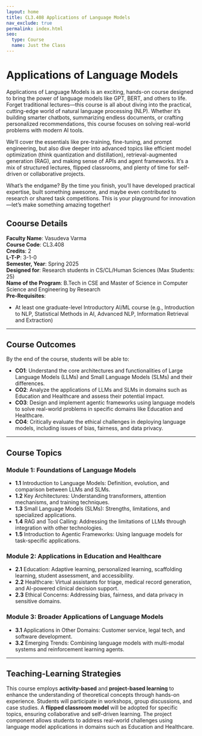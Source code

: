 ```yaml
---
layout: home
title: CL3.408 Applications of Language Models
nav_exclude: true
permalink: index.html
seo:
  type: Course
  name: Just the Class
---
```


# Applications of Language Models

Applications of Language Models is an exciting, hands-on course designed to bring the power of language models like GPT, BERT, and others to life. Forget traditional lectures—this course is all about diving into the practical, cutting-edge world of natural language processing (NLP). Whether it’s building smarter chatbots, summarizing endless documents, or crafting personalized recommendations, this course focuses on solving real-world problems with modern AI tools.

We’ll cover the essentials like pre-training, fine-tuning, and prompt engineering, but also dive deeper into advanced topics like efficient model optimization (think quantization and distillation), retrieval-augmented generation (RAG), and making sense of APIs and agent frameworks. It’s a mix of structured lectures, flipped classrooms, and plenty of time for self-driven or collaborative projects.

What’s the endgame? By the time you finish, you’ll have developed practical expertise, built something awesome, and maybe even contributed to research or shared task competitions. This is your playground for innovation—let’s make something amazing together!

## Coourse Details
**Faculty Name**: Vasudeva Varma  
**Course Code**: CL3.408  
**Credits**: 2  
**L-T-P**: 3-1-0  
**Semester, Year**: Spring 2025  
**Designed for**: Research students in CS/CL/Human Sciences (Max Students: 25)  
**Name of the Program**: B.Tech in CSE and Master of Science in Computer Science and Engineering by Research  
**Pre-Requisites**:  
- At least one graduate-level Introductory AI/ML course (e.g., Introduction to NLP, Statistical Methods in AI, Advanced NLP, Information Retrieval and Extraction)

---

## Course Outcomes

By the end of the course, students will be able to:
- **CO1**: Understand the core architectures and functionalities of Large Language Models (LLMs) and Small Language Models (SLMs) and their differences.
- **CO2**: Analyze the applications of LLMs and SLMs in domains such as Education and Healthcare and assess their potential impact.
- **CO3**: Design and implement agentic frameworks using language models to solve real-world problems in specific domains like Education and Healthcare.
- **CO4**: Critically evaluate the ethical challenges in deploying language models, including issues of bias, fairness, and data privacy.

---

## Course Topics

### **Module 1: Foundations of Language Models**
- **1.1** Introduction to Language Models: Definition, evolution, and comparison between LLMs and SLMs.
- **1.2** Key Architectures: Understanding transformers, attention mechanisms, and training techniques.
- **1.3** Small Language Models (SLMs): Strengths, limitations, and specialized applications.
- **1.4** RAG and Tool Calling: Addressing the limitations of LLMs through integration with other technologies.
- **1.5** Introduction to Agentic Frameworks: Using language models for task-specific applications.

### **Module 2: Applications in Education and Healthcare**
- **2.1** Education: Adaptive learning, personalized learning, scaffolding learning, student assessment, and accessibility.
- **2.2** Healthcare: Virtual assistants for triage, medical record generation, and AI-powered clinical decision support.
- **2.3** Ethical Concerns: Addressing bias, fairness, and data privacy in sensitive domains.

### **Module 3: Broader Applications of Language Models**
- **3.1** Applications in Other Domains: Customer service, legal tech, and software development.
- **3.2** Emerging Trends: Combining language models with multi-modal systems and reinforcement learning agents.

---

## Teaching-Learning Strategies

This course employs **activity-based** and **project-based learning** to enhance the understanding of theoretical concepts through hands-on experience. Students will participate in workshops, group discussions, and case studies. A **flipped classroom model** will be adopted for specific topics, ensuring collaborative and self-driven learning. The project component allows students to address real-world challenges using language model applications in domains such as Education and Healthcare.
